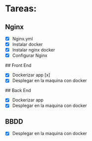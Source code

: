 # Tareas:

## Nginx

- [x] Nginx.yml
- [x] Instalar docker
- [x] Instalar nginx docker
- [x] Configurar Nginx

## Front End

- [x] Dockerizar app [x]
- [x] Desplegar en la maquina con docker 

## Back End

- [x] Dockerizar app
- [x] Desplegar en la maquina con docker

## BBDD

- [x] Desplegar en la maquina con docker
